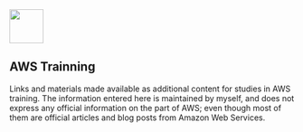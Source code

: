 <img src="https://www.citypng.com/public/uploads/preview/-11596298476uv7jjemoja.png" width="60" height="60">

## AWS Trainning

Links and materials made available as additional content for studies in AWS training. The information entered here is maintained by myself, and does not express any official information on the part of AWS; even though most of them are official articles and blog posts from Amazon Web Services.


